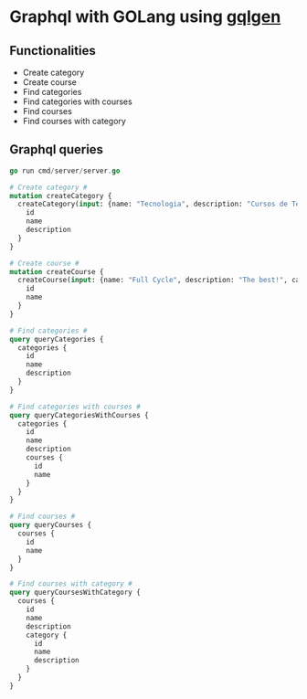 
# Graphql with GOLang using [gqlgen](https://gqlgen.com/)
## Functionalities

- Create category
- Create course
- Find categories
- Find categories with courses
- Find courses
- Find courses with category


## Graphql queries

```Go run server.go
go run cmd/server/server.go
```

```Graphql queries
# Create category #
mutation createCategory {
  createCategory(input: {name: "Tecnologia", description: "Cursos de Tecnologia"}) {
    id
    name
    description
  }
}

# Create course #
mutation createCourse {
  createCourse(input: {name: "Full Cycle", description: "The best!", categoryId: "53ff5e69-79ea-4fd5-bbfc-867e09a89a85"}) {
    id
    name
  }
}

# Find categories #
query queryCategories {
  categories {
    id
    name
    description
  }
}

# Find categories with courses #
query queryCategoriesWithCourses {
  categories {
    id
    name
    description
    courses {
      id
      name
    }
  }
}

# Find courses #
query queryCourses {
  courses {
    id
    name
  }
}

# Find courses with category #
query queryCoursesWithCategory {
  courses {
    id
    name
    description
    category {
      id
      name
      description
    }
  }
}
```

